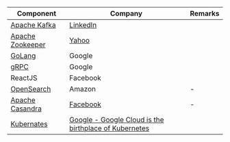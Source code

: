 
| Component                                                                 | Company                                                                               | Remarks |
|---------------------------------------------------------------------------|---------------------------------------------------------------------------------------|---------|
| [Apache Kafka](4_MessageBrokers/Kafka.md)                                 | [LinkedIn](https://engineering.linkedin.com/blog/2019/apache-kafka-trillion-messages) |         |
| [Apache Zookeeper](6_DevOps/ApacheZookeeper.md)                           | [Yahoo](https://en.wikipedia.org/wiki/Apache_ZooKeeper)                               |         |
| [GoLang](../5_ProgrammingLanguages/1_GoLang)                              | Google                                                                                |         |
| [gRPC](2_APITechOptions/gPRC.md)                                          | Google                                                                                |         |
| ReactJS                                                                   | Facebook                                                                              |         |
| [OpenSearch](../2_AWSComponents/6_DatabaseServices/AmazonOpenSearch.md)   | Amazon                                                                                | -       |
| [Apache Casandra](3_DatabaseComponents/NoSQL-Databases/ApacheCasandra.md) | [Facebook](https://cassandra.apache.org/_/index.html)                                 | -       |
| [Kubernates](6_DevOps/Kubernates.md)                                                            | [Google - Google Cloud is the birthplace of Kubernetes](https://cloud.google.com/learn/what-is-kubernetes)                        |

